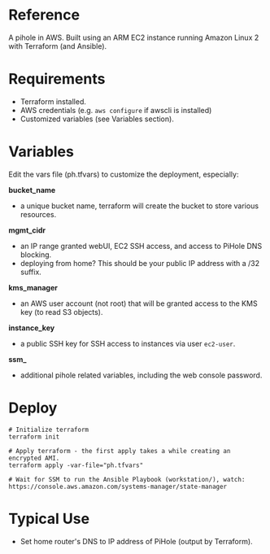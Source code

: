 # Reference
A pihole in AWS. Built using an ARM EC2 instance running Amazon Linux 2 with Terraform (and Ansible).

# Requirements
- Terraform installed.
- AWS credentials (e.g. `aws configure` if awscli is installed)
- Customized variables (see Variables section).

# Variables
Edit the vars file (ph.tfvars) to customize the deployment, especially:

**bucket_name**

- a unique bucket name, terraform will create the bucket to store various resources.

**mgmt_cidr**

- an IP range granted webUI, EC2 SSH access, and access to PiHole DNS blocking.
- deploying from home? This should be your public IP address with a /32 suffix. 

**kms_manager**

- an AWS user account (not root) that will be granted access to the KMS key (to read S3 objects).

**instance_key**

- a public SSH key for SSH access to instances via user `ec2-user`.

**ssm_**

- additional pihole related variables, including the web console password.

# Deploy
```
# Initialize terraform
terraform init

# Apply terraform - the first apply takes a while creating an encrypted AMI.
terraform apply -var-file="ph.tfvars"

# Wait for SSM to run the Ansible Playbook (workstation/), watch:
https://console.aws.amazon.com/systems-manager/state-manager
```

# Typical Use
- Set home router's DNS to IP address of PiHole (output by Terraform).
